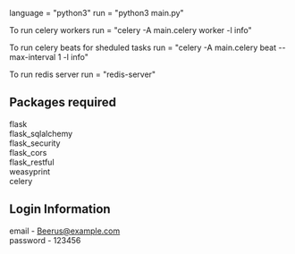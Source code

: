 language = "python3"
run = "python3 main.py"

To run celery workers
run = "celery -A main.celery worker -l info"

To run celery beats for sheduled tasks
run = "celery -A main.celery beat --max-interval 1 -l info"

To run redis server
run = "redis-server"

## Packages required
flask <br>
flask_sqlalchemy <br>
flask_security <br>
flask_cors <br>
flask_restful <br>
weasyprint <br>
celery
 
## Login Information
email - Beerus@example.com <br>
password - 123456
